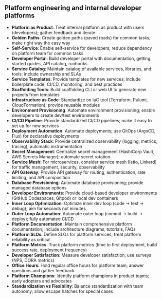 ## Platform engineering and internal developer platforms

- **Platform as Product**: Treat internal platform as product with users (developers); gather feedback and iterate
- **Golden Paths**: Create golden paths (paved roads) for common tasks; make right way the easy way
- **Self-Service**: Enable self-service for developers; reduce dependency on platform team for common tasks
- **Developer Portal**: Build developer portal with documentation, getting started guides, API catalog, runbooks
- **Service Catalog**: Maintain catalog of available services, libraries, and tools; include ownership and SLAs
- **Service Templates**: Provide templates for new services; include boilerplate code, CI/CD, monitoring, and best practices
- **Scaffolding Tools**: Build scaffolding CLI or web UI to generate new projects from templates
- **Infrastructure as Code**: Standardize on IaC tool (Terraform, Pulumi, CloudFormation); provide reusable modules
- **Environment Provisioning**: Automate environment provisioning; enable developers to create dev/test environments
- **CI/CD Pipeline**: Provide standardized CI/CD pipelines; make it easy to set up for new services
- **Deployment Automation**: Automate deployments; use GitOps (ArgoCD, Flux) for declarative deployments
- **Observability Stack**: Provide centralized observability (logging, metrics, tracing); automatic instrumentation
- **Secret Management**: Centralize secret management (HashiCorp Vault, AWS Secrets Manager); automate secret rotation
- **Service Mesh**: For microservices, consider service mesh (Istio, Linkerd) for traffic management, security, observability
- **API Gateway**: Provide API gateway for routing, authentication, rate limiting, and API composition
- **Database Provisioning**: Automate database provisioning; provide managed database options
- **Developer Environments**: Provide cloud-based developer environments (GitHub Codespaces, Gitpod) or local dev containers
- **Inner Loop Optimization**: Optimize inner dev loop (code → test → debug); aim for seconds not minutes
- **Outer Loop Automation**: Automate outer loop (commit → build → deploy); fully automated CI/CD
- **Platform Documentation**: Maintain comprehensive platform documentation; include architecture diagrams, tutorials, FAQs
- **Platform SLOs**: Define SLOs for platform services; treat platform reliability as critical
- **Platform Metrics**: Track platform metrics (time to first deployment, build success rate, deployment frequency)
- **Developer Satisfaction**: Measure developer satisfaction; use surveys (NPS, DORA metrics)
- **Office Hours**: Hold regular office hours for platform team; answer questions and gather feedback
- **Platform Champions**: Identify platform champions in product teams; early adopters and advocates
- **Standardization vs Flexibility**: Balance standardization with team autonomy; allow escape hatches for special cases
